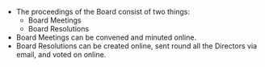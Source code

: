 * The proceedings of the Board consist of two things:
    * Board Meetings
    * Board Resolutions
* Board Meetings can be convened and minuted online.
* Board Resolutions can be created online, sent round all the Directors via email, and voted on online.